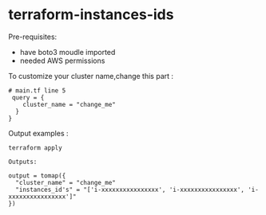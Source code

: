 # terraform-instances-ids
Pre-requisites:
- have boto3 moudle imported
- needed AWS permissions 


To customize your cluster name,change this part :
```
# main.tf line 5
 query = {
    cluster_name = "change_me"
  }
}
```

Output examples :

```
terraform apply
```
```
Outputs:

output = tomap({
  "cluster_name" = "change_me"
  "instances_id's" = "['i-xxxxxxxxxxxxxxxx', 'i-xxxxxxxxxxxxxxxx', 'i-xxxxxxxxxxxxxxxx']"
})
```
